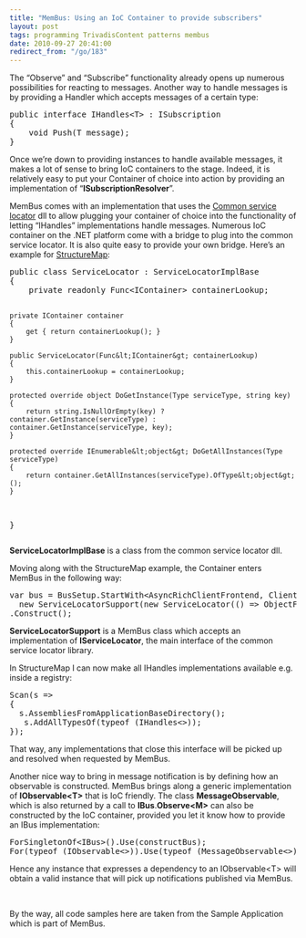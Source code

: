 ```yaml
---
title: "MemBus: Using an IoC Container to provide subscribers"
layout: post
tags: programming TrivadisContent patterns membus
date: 2010-09-27 20:41:00
redirect_from: "/go/183"
---
```


The “Observe” and “Subscribe” functionality already opens up numerous possibilities for reacting to messages. Another way to handle messages is by providing a Handler which accepts messages of a certain type:
 <div style="padding-bottom: 0px; margin: 0px; padding-left: 0px; padding-right: 0px; display: inline; float: none; padding-top: 0px" id="scid:812469c5-0cb0-4c63-8c15-c81123a09de7:4bce9fa8-07f8-46ad-a2e3-ca2140037987" class="wlWriterEditableSmartContent"><pre name="code" class="c#">public interface IHandles&lt;T&gt; : ISubscription
{
    void Push(T message);
}</pre></div>

Once we’re down to providing instances to handle available messages, it makes a lot of sense to bring IoC containers to the stage. Indeed, it is relatively easy to put your Container of choice into action by providing an implementation of “**ISubscriptionResolver**”. 

MemBus comes with an implementation that uses the [Common service locator](http://commonservicelocator.codeplex.com/) dll to allow plugging your container of choice into the functionality of letting “IHandles” implementations handle messages. Numerous IoC container on the .NET platform come with a bridge to plug into the common service locator. It is also quite easy to provide your own bridge. Here’s an example for [StructureMap](http://structuremap.net/structuremap/index.html):

<div style="padding-bottom: 0px; margin: 0px; padding-left: 0px; padding-right: 0px; display: inline; float: none; padding-top: 0px" id="scid:812469c5-0cb0-4c63-8c15-c81123a09de7:8830d825-85ac-43f7-8286-559d1e370eed" class="wlWriterEditableSmartContent"><pre name="code" class="c#">public class ServiceLocator : ServiceLocatorImplBase
{
    private readonly Func&lt;IContainer&gt; containerLookup;

    private IContainer container
    {
        get { return containerLookup(); }
    }

    public ServiceLocator(Func&lt;IContainer&gt; containerLookup)
    {
        this.containerLookup = containerLookup;
    }

    protected override object DoGetInstance(Type serviceType, string key)
    {
        return string.IsNullOrEmpty(key) ? container.GetInstance(serviceType) : container.GetInstance(serviceType, key);
    }

    protected override IEnumerable&lt;object&gt; DoGetAllInstances(Type serviceType)
    {
        return container.GetAllInstances(serviceType).OfType&lt;object&gt;();
    }
}</pre></div>

**ServiceLocatorImplBase** is a class from the common service locator dll. 

Moving along with the StructureMap example, the Container enters MemBus in the following way:

<div style="padding-bottom: 0px; margin: 0px; padding-left: 0px; padding-right: 0px; display: inline; float: none; padding-top: 0px" id="scid:812469c5-0cb0-4c63-8c15-c81123a09de7:d44a076e-6fd7-42f4-897b-08eab52836a9" class="wlWriterEditableSmartContent"><pre name="code" class="c#">var bus = BusSetup.StartWith&lt;AsyncRichClientFrontend, ClientPublishingConventions&gt;(
  new ServiceLocatorSupport(new ServiceLocator(() =&gt; ObjectFactory.Container)))
.Construct();</pre></div>

**ServiceLocatorSupport** is a MemBus class which accepts an implementation of **IServiceLocator**, the main interface of the common service locator library.

In StructureMap I can now make all IHandles implementations available e.g. inside a registry:

<div style="padding-bottom: 0px; margin: 0px; padding-left: 0px; padding-right: 0px; display: inline; float: none; padding-top: 0px" id="scid:812469c5-0cb0-4c63-8c15-c81123a09de7:4156246a-c4c8-4573-8c5e-c5a5175dd9f6" class="wlWriterEditableSmartContent"><pre name="code" class="c#">Scan(s =&gt;
{
  s.AssembliesFromApplicationBaseDirectory();
   s.AddAllTypesOf(typeof (IHandles&lt;&gt;));
});</pre></div>

That way, any implementations that close this interface will be picked up and resolved when requested by MemBus. 

Another nice way to bring in message notification is by defining how an observable is constructed. MemBus brings along a generic implementation of **IObservable&lt;T&gt;** that is IoC friendly. The class **MessageObservable**, which is also returned by a call to **IBus**.**Observe&lt;M&gt;** can also be constructed by the IoC container, provided you let it know how to provide an IBus implementation:

<div style="padding-bottom: 0px; margin: 0px; padding-left: 0px; padding-right: 0px; display: inline; float: none; padding-top: 0px" id="scid:812469c5-0cb0-4c63-8c15-c81123a09de7:62676971-a282-4123-97d4-9b261415c26b" class="wlWriterEditableSmartContent"><pre name="code" class="c#">ForSingletonOf&lt;IBus&gt;().Use(constructBus);
For(typeof (IObservable&lt;&gt;)).Use(typeof (MessageObservable&lt;&gt;));</pre></div>

Hence any instance that expresses a dependency to an IObservable&lt;T&gt; will obtain a valid instance that will pick up notifications published via MemBus.

&nbsp;

By the way, all code samples here are taken from the Sample Application which is part of MemBus.